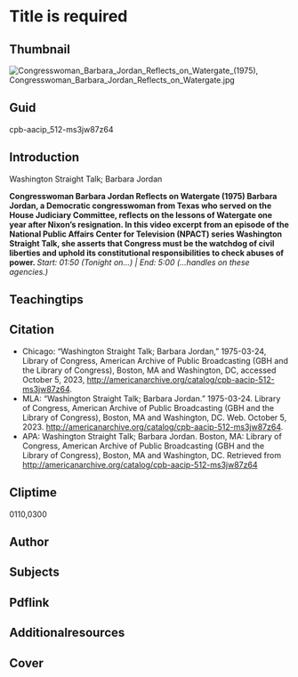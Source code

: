 # Title is required

## Thumbnail

![Congresswoman_Barbara_Jordan_Reflects_on_Watergate_(1975), Congresswoman_Barbara_Jordan_Reflects_on_Watergate.jpg](https://s3.amazonaws.com/americanarchive.org/primary_source_sets/Congresswoman_Barbara_Jordan_Reflects_on_Watergate.jpg "Congresswoman_Barbara_Jordan_Reflects_on_Watergate_(1975)")

## Guid
cpb-aacip_512-ms3jw87z64

## Introduction

Washington Straight Talk; Barbara Jordan

<b> Congresswoman Barbara Jordan Reflects on Watergate (1975) </b>
<b> Barbara Jordan, a Democratic congresswoman from Texas who served on the House Judiciary Committee, reflects on the lessons of Watergate one year after Nixon’s resignation. In this video excerpt from an episode of the National Public Affairs Center for Television (NPACT) series Washington Straight Talk, she asserts that Congress must be the watchdog of civil liberties and uphold its constitutional responsibilities to check abuses of power. </b>
<i> Start: 01:50 (Tonight on…) | End: 5:00 (...handles on these agencies.) </i>

## Teachingtips

## Citation

- Chicago: “Washington Straight Talk; Barbara Jordan,” 1975-03-24, Library of Congress, American Archive of Public Broadcasting (GBH and the Library of Congress), Boston, MA and Washington, DC, accessed October 5, 2023, http://americanarchive.org/catalog/cpb-aacip-512-ms3jw87z64.
- MLA: “Washington Straight Talk; Barbara Jordan.” 1975-03-24. Library of Congress, American Archive of Public Broadcasting (GBH and the Library of Congress), Boston, MA and Washington, DC. Web. October 5, 2023. <http://americanarchive.org/catalog/cpb-aacip-512-ms3jw87z64>.
- APA: Washington Straight Talk; Barbara Jordan. Boston, MA: Library of Congress, American Archive of Public Broadcasting (GBH and the Library of Congress), Boston, MA and Washington, DC. Retrieved from http://americanarchive.org/catalog/cpb-aacip-512-ms3jw87z64


## Cliptime

0110,0300

## Author
## Subjects
## Pdflink
## Additionalresources
## Cover
